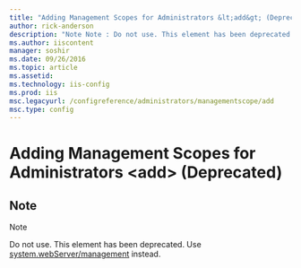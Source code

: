 ```yaml
---
title: "Adding Management Scopes for Administrators &lt;add&gt; (Deprecated) | Microsoft Docs"
author: rick-anderson
description: "Note Note : Do not use. This element has been deprecated. Use system.webServer/management instead."
ms.author: iiscontent
manager: soshir
ms.date: 09/26/2016
ms.topic: article
ms.assetid: 
ms.technology: iis-config
ms.prod: iis
msc.legacyurl: /configreference/administrators/managementscope/add
msc.type: config
---
```

Adding Management Scopes for Administrators &lt;add&gt; (Deprecated)
====================
<a id="001"></a>
## Note

> [!NOTE]
> Do not use. This element has been deprecated. Use [system.webServer/management](../../system.webserver/management/index.md) instead.